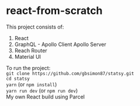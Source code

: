 # react-from-scratch

This project consists of:

1. React
2. GraphQL -
   Apollo Client
   Apollo Server
3. Reach Router
4. Material UI

To run the project: <br />
`git clone https://github.com/gbsimon87/statsy.git` <br />
`cd statsy` <br />
`yarn` (or `npm install`)<br />
`yarn run dev` (or `npm run dev`) <br />
My own React build using Parcel
